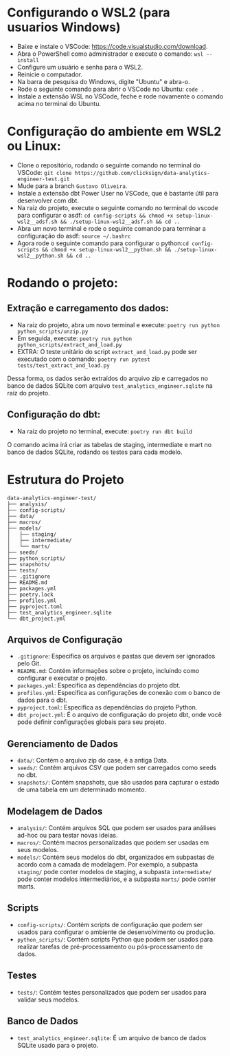 # Configurando o WSL2 (para usuarios Windows)
- Baixe e instale o VSCode: https://code.visualstudio.com/download.
- Abra o PowerShell como administrador e execute o comando: `wsl --install`
- Configure um usuário e senha para o WSL2.
- Reinicie o computador.
- Na barra de pesquisa do Windows, digite "Ubuntu" e abra-o.
- Rode o seguinte comando para abrir o VSCode no Ubuntu: `code .`
- Instale a extensão WSL no VSCode, feche e rode novamente o comando acima no terminal do Ubuntu.

# Configuração do ambiente em WSL2 ou Linux:
- Clone o repositório, rodando o seguinte comando no terminal do VSCode: `git clone https://github.com/clicksign/data-analytics-engineer-test.git`
- Mude para a branch `Gustavo Oliveira`.
- Instale a extensão dbt Power User no VSCode, que é bastante útil para desenvolver com dbt.
- Na raiz do projeto, execute o seguinte comando no terminal do vscode para configurar o asdf: `cd config-scripts && chmod +x setup-linux-wsl2__adsf.sh && ./setup-linux-wsl2__adsf.sh && cd ..`
- Abra um novo terminal e rode o seguinte comando para terminar a configuração do asdf: `source ~/.bashrc`
- Agora rode o seguinte comando para configurar o python:`cd config-scripts && chmod +x setup-linux-wsl2__python.sh && ./setup-linux-wsl2__python.sh && cd ..`

# Rodando o projeto:
## Extração e carregamento dos dados:
- Na raiz do projeto, abra um novo terminal e execute: `poetry run python python_scripts/unzip.py`
- Em seguida, execute: `poetry run python python_scripts/extract_and_load.py`
- EXTRA: O teste unitário do script `extract_and_load.py` pode ser executado com o comando: `poetry run pytest tests/test_extract_and_load.py`

Dessa forma, os dados serão extraídos do arquivo zip e carregados no banco de dados SQLite com arquivo `test_analytics_engineer.sqlite` na raiz do projeto.

## Configuração do dbt:
- Na raiz do projeto no terminal, execute: `poetry run dbt build`

O comando acima irá criar as tabelas de staging, intermediate e mart no banco de dados SQLite, rodando os testes para cada modelo.

# Estrutura do Projeto

```
data-analytics-engineer-test/
├── analysis/
├── config-scripts/
├── data/
├── macros/
├── models/
│   ├── staging/
│   ├── intermediate/
│   └── marts/
├── seeds/
├── python_scripts/
├── snapshots/
├── tests/
├── .gitignore
├── README.md
├── packages.yml
├── poetry.lock
├── profiles.yml
├── pyproject.toml
├── test_analytics_engineer.sqlite
└── dbt_project.yml
```

## Arquivos de Configuração

- `.gitignore`: Especifica os arquivos e pastas que devem ser ignorados pelo Git.
- `README.md`: Contém informações sobre o projeto, incluindo como configurar e executar o projeto.
- `packages.yml`: Especifica as dependências do projeto dbt.
- `profiles.yml`: Especifica as configurações de conexão com o banco de dados para o dbt.
- `pyproject.toml`: Especifica as dependências do projeto Python.
- `dbt_project.yml`: É o arquivo de configuração do projeto dbt, onde você pode definir configurações globais para seu projeto.

## Gerenciamento de Dados

- `data/`: Contém o arquivo zip do case, é a antiga Data.
- `seeds/`: Contém arquivos CSV que podem ser carregados como seeds no dbt.
- `snapshots/`: Contém snapshots, que são usados para capturar o estado de uma tabela em um determinado momento.

## Modelagem de Dados

- `analysis/`: Contém arquivos SQL que podem ser usados para análises ad-hoc ou para testar novas ideias.
- `macros/`: Contém macros personalizadas que podem ser usadas em seus modelos.
- `models/`: Contém seus modelos do dbt, organizados em subpastas de acordo com a camada de modelagem. Por exemplo, a subpasta `staging/` pode conter modelos de staging, a subpasta `intermediate/` pode conter modelos intermediários, e a subpasta `marts/` pode conter marts.

## Scripts

- `config-scripts/`: Contém scripts de configuração que podem ser usados para configurar o ambiente de desenvolvimento ou produção.
- `python_scripts/`: Contém scripts Python que podem ser usados para realizar tarefas de pré-processamento ou pós-processamento de dados.

## Testes

- `tests/`: Contém testes personalizados que podem ser usados para validar seus modelos.

## Banco de Dados

- `test_analytics_engineer.sqlite`: É um arquivo de banco de dados SQLite usado para o projeto.
